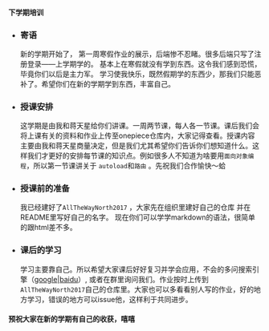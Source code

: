#### 下学期培训

- ### 寄语

  新的学期开始了， 第一周寒假作业的展示，后端惨不忍睹。很多后端只写了注册登录——上学期学的。 基本上在寒假就没有学到东西。这令我们感到恐慌，毕竟你们以后是主力军。 学习使我快乐，既然假期学的东西少，那我们只能恶补了。希望你们在新的学期学到东西，丰富自己。

- ### 授课安排

  这学期是由我和蒋天星给你们讲课。一周两节课，每人各一节课。课后我们会将上课有关的资料和作业上传至onepiece仓库内，大家记得查看。授课内容主要由我和蒋天星商量决定，但是我们尤其希望你们告诉你们想知道什么。这样我们才更好的安排每节课的知识点。例如很多人不知道为啥要用``面向对象编程``，所以第一节课讲关于 ``autoload``和``路由`` 。先祝我们合作愉快～蛤 

- ### 授课前的准备

  我已经建好了``AllTheWayNorth2017`` ，大家先在组织里建好自己的仓库 并在README里写好自己的名字。 现在你们可以学学markdown的语法，很简单的跟html差不多。

- ### 课后的学习

  学习主要靠自己。所以希望大家课后好好复习并学会应用，不会的多问搜索引擎（[google](www.google.com.hk)|[baidu](www.baidu.com)）, 或者在群里询问我们。作业按时上传到 ``AllTheWayNorth2017``自己的仓库里。大家也可以多看看别人写的作业，好的地方学习，错误的地方可以issue他，这样利于共同进步。

#### 预祝大家在新的学期有自己的收获，嘻嘻